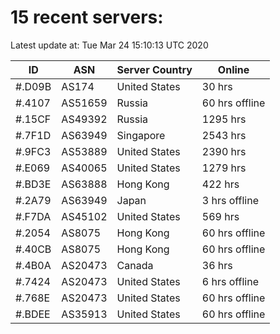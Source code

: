 # 15 recent servers:

Latest update at: Tue Mar 24 15:10:13 UTC 2020

| ID | ASN | Server Country | Online |
| -- | --- | -------------- | ------ |
| #.D09B | AS174 | United States | 30 hrs |
| #.4107 | AS51659 | Russia | 60 hrs offline |
| #.15CF | AS49392 | Russia | 1295 hrs |
| #.7F1D | AS63949 | Singapore | 2543 hrs |
| #.9FC3 | AS53889 | United States | 2390 hrs |
| #.E069 | AS40065 | United States | 1279 hrs |
| #.BD3E | AS63888 | Hong Kong | 422 hrs |
| #.2A79 | AS63949 | Japan | 3 hrs offline |
| #.F7DA | AS45102 | United States | 569 hrs |
| #.2054 | AS8075 | Hong Kong | 60 hrs offline |
| #.40CB | AS8075 | Hong Kong | 60 hrs offline |
| #.4B0A | AS20473 | Canada | 36 hrs |
| #.7424 | AS20473 | United States | 6 hrs offline |
| #.768E | AS20473 | United States | 60 hrs offline |
| #.BDEE | AS35913 | United States | 60 hrs offline |


